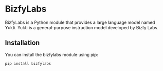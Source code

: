 # BizfyLabs

BizfyLabs is a Python module that provides a large language model named Yukti. Yukti is a general-purpose instruction model developed by Bizfy Labs.

## Installation

You can install the bizfylabs module using pip:

```bash
pip install bizfylabs
